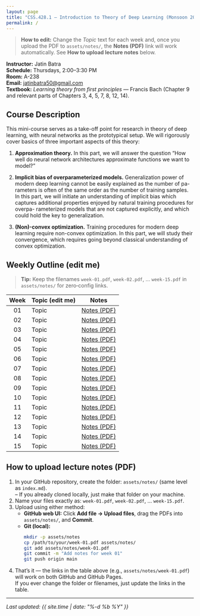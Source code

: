 ```yaml
---
layout: page
title: "CSS.428.1 – Introduction to Theory of Deep Learning (Monsoon 2025)"
permalink: /
---
```


> **How to edit:** Change the *Topic* text for each week and, once you upload the PDF to `assets/notes/`, the **Notes (PDF)** link will work automatically. See **How to upload lecture notes** below.

**Instructor:** Jatin Batra  
**Schedule:** Thursdays, 2:00–3:30 PM  
**Room:** A-238  
**Email:** [jatinbatra50@gmail.com](mailto:jatinbatra50@gmail.com)  
**Textbook:** *Learning theory from first principles* — Francis Bach (Chapter 9 and relevant parts of Chapters 3, 4, 5, 7, 8, 12, 14).

## Course Description

This mini-course serves as a take-off point for research in theory of deep learning,
with neural networks as the prototypical setup. We will rigorously cover basics
of three important aspects of this theory:

1. **Approximation theory.** In this part, we will answer the question “How
   well do neural network architectures approximate functions we want to
   model?”

2. **Implicit bias of overparameterized models.** Generalization power
   of modern deep learning cannot be easily explained as the number of pa-
   rameters is often of the same order as the number of training samples. In
   this part, we will initiate an understanding of implicit bias which captures
   additional properties enjoyed by natural training procedures for overpa-
   rameterized models that are not captured explicitly, and which could hold
   the key to generalization.

3. **(Non)-convex optimization.** Training procedures for modern deep
   learning require non-convex optimization. In this part, we will study
   their convergence, which requires going beyond classical understanding
   of convex optimization.

## Weekly Outline (edit me)

> **Tip:** Keep the filenames `week-01.pdf`, `week-02.pdf`, … `week-15.pdf` in `assets/notes/` for zero‑config links.

| Week | Topic (edit me) | Notes |
|:---:|:-----------------|:-----:|
| 01 | Topic | [Notes (PDF)](assets/notes/week-01.pdf) |
| 02 | Topic | [Notes (PDF)](assets/notes/week-02.pdf) |
| 03 | Topic | [Notes (PDF)](assets/notes/week-03.pdf) |
| 04 | Topic | [Notes (PDF)](assets/notes/week-04.pdf) |
| 05 | Topic | [Notes (PDF)](assets/notes/week-05.pdf) |
| 06 | Topic | [Notes (PDF)](assets/notes/week-06.pdf) |
| 07 | Topic | [Notes (PDF)](assets/notes/week-07.pdf) |
| 08 | Topic | [Notes (PDF)](assets/notes/week-08.pdf) |
| 09 | Topic | [Notes (PDF)](assets/notes/week-09.pdf) |
| 10 | Topic | [Notes (PDF)](assets/notes/week-10.pdf) |
| 11 | Topic | [Notes (PDF)](assets/notes/week-11.pdf) |
| 12 | Topic | [Notes (PDF)](assets/notes/week-12.pdf) |
| 13 | Topic | [Notes (PDF)](assets/notes/week-13.pdf) |
| 14 | Topic | [Notes (PDF)](assets/notes/week-14.pdf) |
| 15 | Topic | [Notes (PDF)](assets/notes/week-15.pdf) |

## How to upload lecture notes (PDF)

1. In your GitHub repository, create the folder: `assets/notes/` (same level as `index.md`).  
   – If you already cloned locally, just make that folder on your machine.  
2. Name your files exactly as: `week-01.pdf`, `week-02.pdf`, … `week-15.pdf`.  
3. Upload using either method:  
   - **GitHub web UI:** Click **Add file → Upload files**, drag the PDFs into `assets/notes/`, and **Commit**.  
   - **Git (local):**
     ```bash
     mkdir -p assets/notes
     cp /path/to/your/week-01.pdf assets/notes/
     git add assets/notes/week-01.pdf
     git commit -m "Add notes for week 01"
     git push origin main
     ```
4. That’s it — the links in the table above (e.g., `assets/notes/week-01.pdf`) will work on both GitHub and GitHub Pages.  
   If you ever change the folder or filenames, just update the links in the table.

---

*Last updated: {{ site.time | date: "%-d %b %Y" }}*
